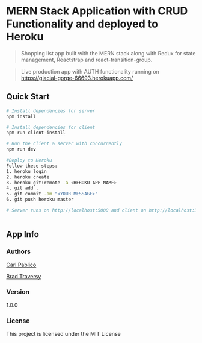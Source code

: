 # MERN Stack Application with CRUD Functionality and deployed to Heroku

> Shopping list app built with the MERN stack along with Redux for state management, Reactstrap and react-transition-group.

> Live production app with AUTH functionality running on https://glacial-gorge-66693.herokuapp.com/

## Quick Start
```bash
# Install dependencies for server
npm install

# Install dependencies for client
npm run client-install

# Run the client & server with concurrently
npm run dev

#Deploy to Heroku
Follow these steps:
1. heroku login
2. heroku create
3. heroku git:remote -a <HEROKU APP NAME>
4. git add .
5. git commit -am "<YOUR MESSAGE>"
6. git push heroku master

# Server runs on http://localhost:5000 and client on http://localhost:3000



```

## App Info

### Authors
[Carl Pablico](https://rudolfpablico.wixsite.com/home)


[Brad Traversy](http://www.traversymedia.com)

### Version

1.0.0

### License

This project is licensed under the MIT License
